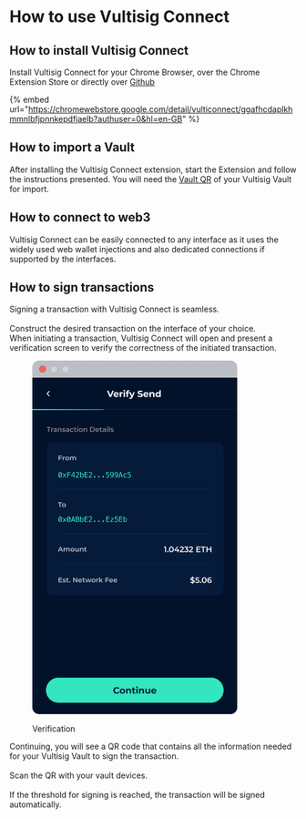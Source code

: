 # How to use Vultisig Connect

## How to install Vultisig Connect

Install Vultisig Connect for your Chrome Browser, over the Chrome Extension Store or directly over [Github](https://github.com/vultisig/vulticonnect)

{% embed url="https://chromewebstore.google.com/detail/vulticonnect/ggafhcdaplkhmmnlbfjpnnkepdfjaelb?authuser=0&hl=en-GB" %}

## How to import a Vault&#x20;

After installing the Vultisig Connect extension, start the Extension and follow the instructions presented. You will need the [Vault QR](../vultisig-user-actions/managing-your-vault/vault-qr.md) of your Vultisig Vault for import.

## How to connect to web3

Vultisig Connect can be easily connected to any interface as it uses the widely used web wallet injections and also dedicated connections if supported by the interfaces.

## How to sign transactions

Signing a transaction with Vultisig Connect is seamless. \
\
Construct the desired transaction on the interface of your choice. \
When initiating a transaction, Vultisig Connect will open and present a verification screen to verify the correctness of the initiated transaction.

<figure><img src="../.gitbook/assets/image (10).png" alt="" width="360"><figcaption><p>Verification</p></figcaption></figure>

Continuing, you will see a QR code that contains all the information needed for your Vultisig Vault to sign the transaction. \
\
Scan the QR with your vault devices. \
\
If the threshold for signing is reached, the transaction will be signed automatically.
